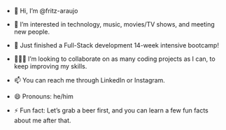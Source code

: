 - 👋 Hi, I’m @fritz-araujo

- 👀 I’m interested in technology, music, movies/TV shows, and meeting new people.
  
- 🌱 Just finished a Full-Stack development 14-week intensive bootcamp!
  
- 👨🏽‍💻 I’m looking to collaborate on as many coding projects as I can, to keep improving my skills.
  
- 📫 You can reach me through LinkedIn or Instagram.
  
- 😄 Pronouns: he/him
  
- ⚡ Fun fact: Let’s grab a beer first, and you can learn a few fun facts about me after that.

<!---
fritz-araujo/fritz-araujo is a ✨ special ✨ repository because its `README.md` (this file) appears on your GitHub profile.
You can click the Preview link to take a look at your changes.
--->
